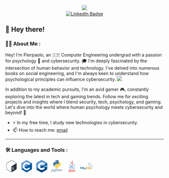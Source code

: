 <div id="header" align="center">
  <img src="https://media4.giphy.com/media/v1.Y2lkPTc5MGI3NjExYXBnNTQ1NGI5d21uMGpzZ3Y4dzdjdG00YzN3YTd6emU4bDRla3B1eSZlcD12MV9pbnRlcm5hbF9naWZfYnlfaWQmY3Q9Zw/tOFKFDbeh9V7y/giphy.webp" width="500"/>
</div>
<div id="badges" align="center">
  <a href="https://www.linkedin.com/in/pierpaolo-paolino/"><img src="https://img.shields.io/badge/LinkedIn-blue?style=for-the-badge&logo=linkedin&logoColor=white" alt="LinkedIn Badge"/></a>
</div>

## 👋 Hey there!

### 👨‍💻 About Me :

Hey! I'm Pierpaolo, an 🇮🇹 Computer Engineering undergrad with a passion for psychology 🧠 and cybersecurity. 🎓 I'm deeply fascinated by the intersection of human behavior and technology. I've delved into numerous books on social engineering, and I'm always keen to understand how psychological principles can influence cybersecurity. <img src="https://media.giphy.com/media/WUlplcMpOCEmTGBtBW/giphy.gif" width="30">

In addition to my academic pursuits, I'm an avid gamer 🎮, constantly exploring the latest in tech and gaming trends. Follow me for exciting projects and insights where I blend security, tech, psychology, and gaming. Let's dive into the world where human psychology meets cybersecurity and beyond! 🚀
- ⚡ In my free time, I study new technologies in cybersecurity.
- 📫 How to reach me: [email](mailto:p.paolino05@gmail.com)
---

### 🛠 Languages and Tools :
<div>
  <img src="https://github.com/devicons/devicon/blob/master/icons/bash/bash-original.svg" title="bash" alt="bash" width="40" height="40"/>&nbsp;
  <img src="https://github.com/devicons/devicon/blob/master/icons/c/c-original.svg" title="C" alt="C" width="40" height="40"/>&nbsp;
  <img src="https://github.com/devicons/devicon/blob/master/icons/cplusplus/cplusplus-original.svg" title="C++" alt="C++" width="40" height="40"/>&nbsp;
  <img src="https://github.com/devicons/devicon/blob/master/icons/python/python-original-wordmark.svg" title="Python" alt="Python" width="40" height="40"/>&nbsp;
  <img src="https://github.com/devicons/devicon/blob/master/icons/java/java-original-wordmark.svg" title="Java" alt="Java" width="40" height="40"/>&nbsp;
  <img src="https://github.com/devicons/devicon/blob/master/icons/mysql/mysql-original-wordmark.svg" title="MySQL" alt="MySQL" width="40" height="40"/>&nbsp;
</div>
